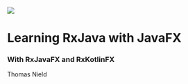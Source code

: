 
![](http://i.imgur.com/x7rmXke.png) 

# Learning RxJava with JavaFX
### With RxJavaFX and RxKotlinFX


Thomas Nield 
